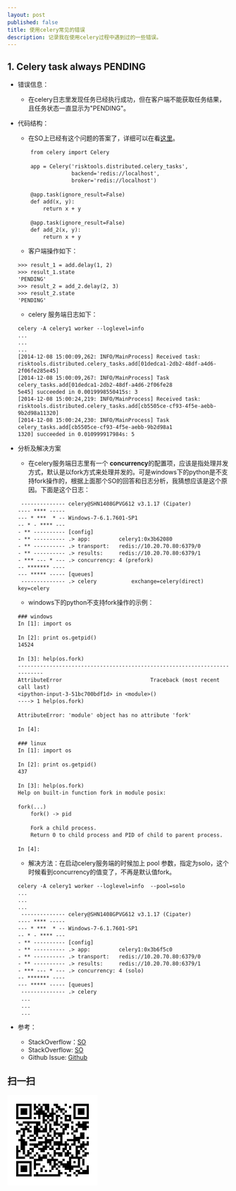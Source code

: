 ```yaml
---
layout: post
published: false
title: 使用celery常见的错误  
description: 记录我在使用celery过程中遇到过的一些错误。
---  
```



##  
## 1. Celery task always PENDING

- 错误信息：
    + 在celery日志里发现任务已经执行成功，但在客户端不能获取任务结果，且任务状态一直显示为"PENDING"。

- 代码结构：
    + 在SO上已经有这个问题的答案了，详细可以在看[这里](http://stackoverflow.com/questions/27357732/celery-task-always-pending)。

    ```
        from celery import Celery

        app = Celery('risktools.distributed.celery_tasks',
                     backend='redis://localhost',
                     broker='redis://localhost')

        @app.task(ignore_result=False)
        def add(x, y):
            return x + y

        @app.task(ignore_result=False)
        def add_2(x, y):
            return x + y
    ```

    + 客户端操作如下：

    ```
    >>> result_1 = add.delay(1, 2)    
    >>> result_1.state
    'PENDING'
    >>> result_2 = add_2.delay(2, 3)    
    >>> result_2.state
    'PENDING'
    ```

    + celery 服务端日志如下：

    ```
    celery -A celery1 worker --loglevel=info 
    ...
    ...
    ...
    [2014-12-08 15:00:09,262: INFO/MainProcess] Received task: risktools.distributed.celery_tasks.add[01dedca1-2db2-48df-a4d6-2f06fe285e45]
    [2014-12-08 15:00:09,267: INFO/MainProcess] Task celery_tasks.add[01dedca1-2db2-48df-a4d6-2f06fe28
    5e45] succeeded in 0.0019998550415s: 3
    [2014-12-08 15:00:24,219: INFO/MainProcess] Received task: risktools.distributed.celery_tasks.add[cb5505ce-cf93-4f5e-aebb-9b2d98a11320]
    [2014-12-08 15:00:24,230: INFO/MainProcess] Task celery_tasks.add[cb5505ce-cf93-4f5e-aebb-9b2d98a1
    1320] succeeded in 0.010999917984s: 5
    ```

- 分析及解决方案
    + 在celery服务端日志里有一个 **concurrency**的配置项，应该是指处理并发方式，默认是以fork方式来处理并发的。可是windows下的python是不支持fork操作的，根据上面那个SO的回答和日志分析，我猜想应该是这个原因。下面是这个日志：

    ```
     -------------- celery@SHN1408GPVG612 v3.1.17 (Cipater)
    ---- **** -----
    --- * ***  * -- Windows-7-6.1.7601-SP1
    -- * - **** ---
    - ** ---------- [config]
    - ** ---------- .> app:         celery1:0x3b62080
    - ** ---------- .> transport:   redis://10.20.70.80:6379/0
    - ** ---------- .> results:     redis://10.20.70.80:6379/1
    - *** --- * --- .> concurrency: 4 (prefork)
    -- ******* ----
    --- ***** ----- [queues]
     -------------- .> celery           exchange=celery(direct) key=celery
    ```

    + windows下的python不支持fork操作的示例：

    ```
    ### windows
    In [1]: import os

    In [2]: print os.getpid()
    14524

    In [3]: help(os.fork)
    ---------------------------------------------------------------------------
    AttributeError                            Traceback (most recent call last)
    <ipython-input-3-51bc700bdf1d> in <module>()
    ----> 1 help(os.fork)

    AttributeError: 'module' object has no attribute 'fork'

    In [4]:

    ### linux
    In [1]: import os 

    In [2]: print os.getpid()
    437

    In [3]: help(os.fork)
    Help on built-in function fork in module posix:

    fork(...)
        fork() -> pid
        
        Fork a child process.
        Return 0 to child process and PID of child to parent process.

    In [4]: 

    ```

    + 解决方法：在启动celery服务端的时候加上 pool 参数，指定为solo，这个时候看到concurrency的值变了，不再是默认值fork。

    ```
    celery -A celery1 worker --loglevel=info  --pool=solo
    ...
    ...
    ...
     -------------- celery@SHN1408GPVG612 v3.1.17 (Cipater)
    ---- **** -----
    --- * ***  * -- Windows-7-6.1.7601-SP1
    -- * - **** ---
    - ** ---------- [config]
    - ** ---------- .> app:         celery1:0x3b6f5c0
    - ** ---------- .> transport:   redis://10.20.70.80:6379/0
    - ** ---------- .> results:     redis://10.20.70.80:6379/1
    - *** --- * --- .> concurrency: 4 (solo)
    -- ******* ----
    --- ***** ----- [queues]
     -------------- .> celery
     ...
     ...
     ...
    ```

- 参考：
    + StackOverflow：[SO](http://stackoverflow.com/questions/27357732/celery-task-always-pending)
    + StackOverflow: [SO](https://stackoverflow.com/questions/25495613/celery-getting-started-not-able-to-retrieve-results-always-pending)
    + Github Issue: [Github](https://github.com/celery/celery/issues/2146)




## 扫一扫     

![2015-01-20-errors-using-celery.md](../../images/share/2015-01-20-errors-using-celery.md.jpg)
